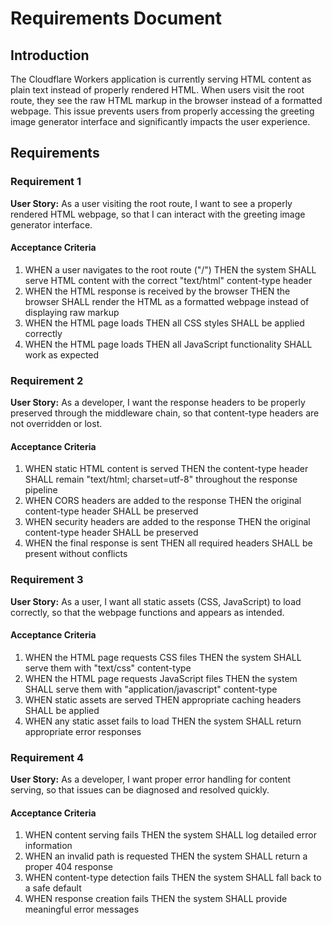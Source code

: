 # Requirements Document

## Introduction

The Cloudflare Workers application is currently serving HTML content as plain text instead of properly rendered HTML. When users visit the root route, they see the raw HTML markup in the browser instead of a formatted webpage. This issue prevents users from properly accessing the greeting image generator interface and significantly impacts the user experience.

## Requirements

### Requirement 1

**User Story:** As a user visiting the root route, I want to see a properly rendered HTML webpage, so that I can interact with the greeting image generator interface.

#### Acceptance Criteria

1. WHEN a user navigates to the root route ("/") THEN the system SHALL serve HTML content with the correct "text/html" content-type header
2. WHEN the HTML response is received by the browser THEN the browser SHALL render the HTML as a formatted webpage instead of displaying raw markup
3. WHEN the HTML page loads THEN all CSS styles SHALL be applied correctly
4. WHEN the HTML page loads THEN all JavaScript functionality SHALL work as expected

### Requirement 2

**User Story:** As a developer, I want the response headers to be properly preserved through the middleware chain, so that content-type headers are not overridden or lost.

#### Acceptance Criteria

1. WHEN static HTML content is served THEN the content-type header SHALL remain "text/html; charset=utf-8" throughout the response pipeline
2. WHEN CORS headers are added to the response THEN the original content-type header SHALL be preserved
3. WHEN security headers are added to the response THEN the original content-type header SHALL be preserved
4. WHEN the final response is sent THEN all required headers SHALL be present without conflicts

### Requirement 3

**User Story:** As a user, I want all static assets (CSS, JavaScript) to load correctly, so that the webpage functions and appears as intended.

#### Acceptance Criteria

1. WHEN the HTML page requests CSS files THEN the system SHALL serve them with "text/css" content-type
2. WHEN the HTML page requests JavaScript files THEN the system SHALL serve them with "application/javascript" content-type
3. WHEN static assets are served THEN appropriate caching headers SHALL be applied
4. WHEN any static asset fails to load THEN the system SHALL return appropriate error responses

### Requirement 4

**User Story:** As a developer, I want proper error handling for content serving, so that issues can be diagnosed and resolved quickly.

#### Acceptance Criteria

1. WHEN content serving fails THEN the system SHALL log detailed error information
2. WHEN an invalid path is requested THEN the system SHALL return a proper 404 response
3. WHEN content-type detection fails THEN the system SHALL fall back to a safe default
4. WHEN response creation fails THEN the system SHALL provide meaningful error messages
